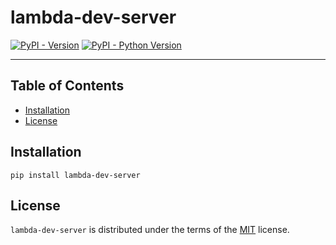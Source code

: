 # lambda-dev-server

[![PyPI - Version](https://img.shields.io/pypi/v/lambda-dev-server.svg)](https://pypi.org/project/lambda-dev-server)
[![PyPI - Python Version](https://img.shields.io/pypi/pyversions/lambda-dev-server.svg)](https://pypi.org/project/lambda-dev-server)

-----

## Table of Contents

- [Installation](#installation)
- [License](#license)

## Installation

```console
pip install lambda-dev-server
```

## License

`lambda-dev-server` is distributed under the terms of the [MIT](https://spdx.org/licenses/MIT.html) license.
